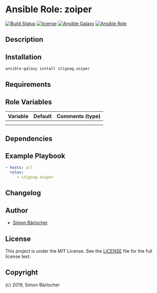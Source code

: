 # Ansible Role: zoiper

[![Build Status](https://img.shields.io/travis-ci/itigoag/ansible.zoiper.svg?branch=master&style=popout-square)](https://travis-ci.org/itigoag/ansible.zoiper) [![license](https://img.shields.io/github/license/mashape/apistatus.svg?style=popout-square)](https://sbaerlo.ch/licence) [![Ansible Galaxy](http://img.shields.io/badge/ansible--galaxy-zoiper-blue.svg?style=popout-square)](https://galaxy.ansible.com/itigoag/zoiper) [![Ansible Role](https://img.shields.io/ansible/role/d/id.svg?style=popout-square)](https://galaxy.ansible.com/itigoag/zoiper)

## Description

## Installation

```bash
ansible-galaxy install itigoag.zoiper
```

## Requirements

## Role Variables

| Variable             | Default     | Comments (type)                                   |
| :---                 | :---        | :---                                              |
| | | |
| | | |

## Dependencies

## Example Playbook

```yml
- hosts: all
  roles:
     - itigoag.zoiper
```

## Changelog

## Author

* [Simon Bärlocher](https://sbaerlocher.ch)

## License

This project is under the MIT License. See the [LICENSE](https://sbaerlo.ch/licence) file for the full license text.

## Copyright

(c) 2019, Simon Bärlocher
